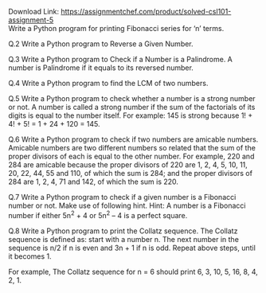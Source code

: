 Download Link: https://assignmentchef.com/product/solved-csl101-assignment-5
<br>
Write a Python program for printing Fibonacci series for ‘n’ terms.

Q.2      Write a Python program to Reverse a Given Number.

Q.3      Write a Python program to Check if a Number is a Palindrome. A number is Palindrome if it equals to its reversed number.

Q.4      Write a Python program to find the LCM of two numbers.

Q.5 Write a Python program to check whether a number is a strong number or not. A number is called a strong number if the sum of the factorials of its digits is equal to the number itself. For example: 145 is strong because 1! + 4! + 5! = 1 + 24 + 120 = 145.

Q.6 Write a Python program to check if two numbers are amicable numbers. Amicable numbers are two different numbers so related that the sum of the proper divisors of each is equal to the other number. For example, 220 and 284 are amicable because the proper divisors of 220 are 1, 2, 4, 5, 10, 11, 20, 22, 44, 55 and 110, of which the sum is 284; and the proper divisors of 284 are 1, 2, 4, 71 and 142, of which the sum is 220.

Q.7 Write a Python program to check if a given number is a Fibonacci number or not. Make use of following hint. Hint: A number is a Fibonacci number if either 5n<sup>2</sup> + 4 or 5n<sup>2</sup> – 4 is a perfect square.

Q.8 Write a Python program to print the Collatz sequence. The Collatz sequence is defined as: start with a number n. The next number in the sequence is n/2 if n is even and 3n + 1 if n is odd. Repeat above steps, until it becomes 1.

For example, The Collatz sequence for n = 6 should print 6, 3, 10, 5, 16, 8, 4, 2, 1.

<strong> </strong>